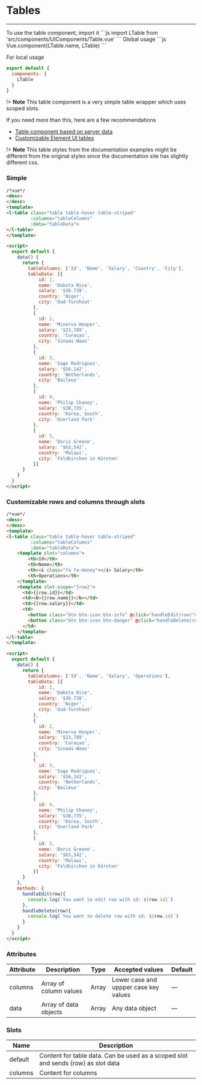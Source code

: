 # Tables

<hr>
To use the table component, import it
```js
import LTable from 'src/components/UIComponents/Table.vue'
```
Global usage
```js
Vue.component(LTable.name, LTable)
```

For local usage
```js
export default {
  components: {
    LTable
  }
}
```

!> **Note** This table component is a very simple table wrapper which uses scoped slots.

If you need more than this, here are a few recommendations
- [Table component based on server data](https://github.com/ratiw/vuetable-2)
- [Customizable Element UI tables](http://element.eleme.io/#/en-US/component/table)


!> **Note** This table styles from the documentation examples might be different from the original styles since the documentation site has slightly
different css.

### Simple
```html
/*vue*/
<desc>
</desc>
<template>
<l-table class="table table-hover table-striped"
         :columns="tableColumns"
         :data="tableData">
</l-table>
</template>

<script>
  export default {
    data() {
      return {
        tableColumns: ['Id', 'Name', 'Salary', 'Country', 'City'],
        tableData: [{
            id: 1,
            name: 'Dakota Rice',
            salary: '$36.738',
            country: 'Niger',
            city: 'Oud-Turnhout'
          },
          {
            id: 2,
            name: 'Minerva Hooper',
            salary: '$23,789',
            country: 'Curaçao',
            city: 'Sinaai-Waas'
          },
          {
            id: 3,
            name: 'Sage Rodriguez',
            salary: '$56,142',
            country: 'Netherlands',
            city: 'Baileux'
          },
          {
            id: 4,
            name: 'Philip Chaney',
            salary: '$38,735',
            country: 'Korea, South',
            city: 'Overland Park'
          },
          {
            id: 5,
            name: 'Doris Greene',
            salary: '$63,542',
            country: 'Malawi',
            city: 'Feldkirchen in Kärnten'
          }]
      }
    }
  }
</script>
```

### Customizable rows and columns through slots
```html
/*vue*/
<desc>
</desc>
<template>
<l-table class="table table-hover table-striped"
         :columns="tableColumns"
         :data="tableData">
    <template slot="columns">
        <th>Id</th>
        <th>Name</th>
        <th><i class="fa fa-money"></i> Salary</th>
        <th>Operations</th>
    </template>
    <template slot-scope="{row}">
      <td>{{row.id}}</td>
      <td><b>{{row.name}}</b></td>
      <td>{{row.salary}}</td>
      <td>
        <button class="btn btn-icon btn-info" @click="handleEdit(row)"><i class="fa fa-edit"></i></button>
        <button class="btn btn-icon btn-danger" @click="handleDelete(row)"><i class="fa fa-trash"></i></button>
      </td>
    </template>
</l-table>
</template>

<script>
  export default {
    data() {
      return {
        tableColumns: ['Id', 'Name', 'Salary', 'Operations'],
        tableData: [{
            id: 1,
            name: 'Dakota Rice',
            salary: '$36.738',
            country: 'Niger',
            city: 'Oud-Turnhout'
          },
          {
            id: 2,
            name: 'Minerva Hooper',
            salary: '$23,789',
            country: 'Curaçao',
            city: 'Sinaai-Waas'
          },
          {
            id: 3,
            name: 'Sage Rodriguez',
            salary: '$56,142',
            country: 'Netherlands',
            city: 'Baileux'
          },
          {
            id: 4,
            name: 'Philip Chaney',
            salary: '$38,735',
            country: 'Korea, South',
            city: 'Overland Park'
          },
          {
            id: 5,
            name: 'Doris Greene',
            salary: '$63,542',
            country: 'Malawi',
            city: 'Feldkirchen in Kärnten'
          }]
      }
    },
    methods: {
      handleEdit(row){
        console.log(`You want to edit row with id: ${row.id}`)
      },
      handleDelete(row){
        console.log(`You want to delete row with id: ${row.id}`)
      }
    }
  }
</script>
```


### Attributes
| Attribute      | Description    | Type      | Accepted values       | Default   |
|---------- |-------- |---------- |-------------  |-------- |
| columns     | Array of column values   | Array  |       Lower case and uppper case key values        |     —     |
| data     | Array of data objects  | Array  |       Any data object        |     —     |


### Slots
| Name | Description |
|---------- |-------- |
|  default  | Content for table data. Can be used as a scoped slot and sends {row} as slot data |
|  columns  | Content for columns |
